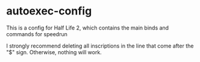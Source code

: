 # autoexec-config
This is a config for Half Life 2, which contains the main binds and commands for speedrun

I strongly recommend deleting all inscriptions in the line that come after the "$" sign. Otherwise, nothing will work.
